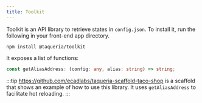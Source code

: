 ```yaml
---
title: Toolkit
---
```


Toolkit is an API library to retrieve states in `config.json`. To install it, run the following in your front-end app directory.

```shell
npm install @taqueria/toolkit
```

It exposes a list of functions:

```ts
const getAliasAddress: (config: any, alias: string) => string;
```

:::tip
https://github.com/ecadlabs/taqueria-scaffold-taco-shop is a scaffold that shows an example of how to use this library. It uses `getAliasAddress` to facilitate hot reloading.
:::